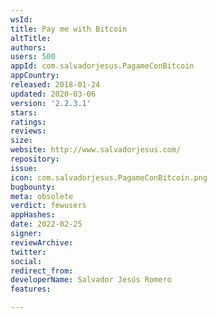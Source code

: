 ```yaml
---
wsId: 
title: Pay me with Bitcoin
altTitle: 
authors: 
users: 500
appId: com.salvadorjesus.PagameConBitcoin
appCountry: 
released: 2018-01-24
updated: 2020-03-06
version: '2.2.3.1'
stars: 
ratings: 
reviews: 
size: 
website: http://www.salvadorjesus.com/
repository: 
issue: 
icon: com.salvadorjesus.PagameConBitcoin.png
bugbounty: 
meta: obsolete
verdict: fewusers
appHashes: 
date: 2022-02-25
signer: 
reviewArchive: 
twitter: 
social: 
redirect_from: 
developerName: Salvador Jesús Romero
features: 

---
```


